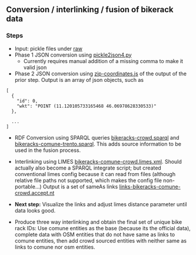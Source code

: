 ## Conversion / interlinking / fusion of bikerack data

### Steps
* Input: pickle files under [raw](raw)
* Phase 1 JSON conversion using [pickle2json4.py](refined/pickle2json4.py)
  * Currently requires manual addition of a missing comma to make it valid json
* Phase 2 JSON conversion using [zip-coordinates.js](refined/zip-coordinates.js) of the output of the prior step. Output is an array of json objects, such as
```
[
  {
    "id": 0,
    "wkt": "POINT (11.120105733165468 46.06978628330533)"
  },

  ...
]
```
* RDF Conversion using SPARQL queries [bikeracks-crowd.sparql](bikeracks-crowd.sparql) and [bikeracks-comune-trento.sparql](bikeracks-comune-trento.sparql).
This adds source information to be used in the fusion process.
* Interlinking using LIMES [bikeracks-comune-crowd.limes.xml](bikeracks-comune-crowd.limes.xml). Should actually also become a SPARQL integrate script; but created conventional limes config because it can read from files (although relative file paths not supported, which makes the config file non-portable...)
Output is a set of sameAs links [links-bikeracks-comune-crowd.accept.nt](links-bikeracks-comune-crowd.accept.nt)

* **Next step:** Visualize the links and adjust limes distance parameter until data looks good.

* Produce three way interlinking and obtain the final set of unique bike rack IDs: Use comune entities as the base (because its the official data), complete data with OSM entities that do not have same as links to comune entities, then add crowd sourced entities with neither same as links to comune nor osm entities.





